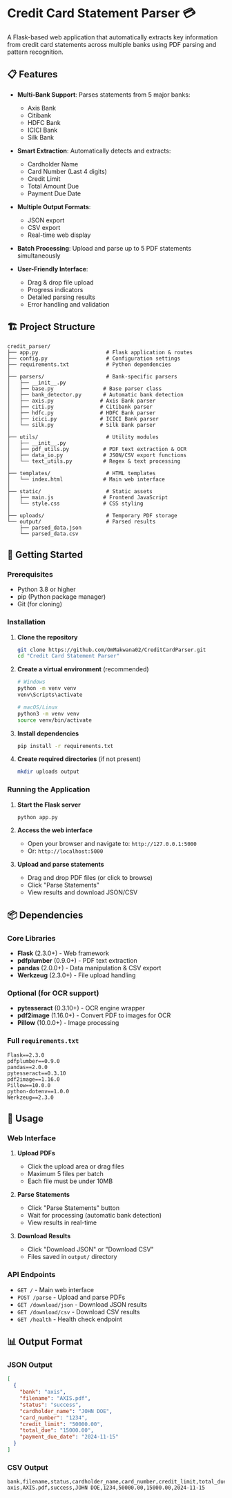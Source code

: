 # Credit Card Statement Parser 💳

A Flask-based web application that automatically extracts key information from credit card statements across multiple banks using PDF parsing and pattern recognition.

## 📋 Features

- **Multi-Bank Support**: Parses statements from 5 major banks:
  - Axis Bank
  - Citibank
  - HDFC Bank
  - ICICI Bank
  - Silk Bank

- **Smart Extraction**: Automatically detects and extracts:
  - Cardholder Name
  - Card Number (Last 4 digits)
  - Credit Limit
  - Total Amount Due
  - Payment Due Date

- **Multiple Output Formats**: 
  - JSON export
  - CSV export
  - Real-time web display

- **Batch Processing**: Upload and parse up to 5 PDF statements simultaneously

- **User-Friendly Interface**: 
  - Drag & drop file upload
  - Progress indicators
  - Detailed parsing results
  - Error handling and validation

## 🏗️ Project Structure

```
credit_parser/
├── app.py                      # Flask application & routes
├── config.py                   # Configuration settings
├── requirements.txt            # Python dependencies
│
├── parsers/                    # Bank-specific parsers
│   ├── __init__.py
│   ├── base.py                # Base parser class
│   ├── bank_detector.py       # Automatic bank detection
│   ├── axis.py               # Axis Bank parser
│   ├── citi.py               # Citibank parser
│   ├── hdfc.py               # HDFC Bank parser
│   ├── icici.py              # ICICI Bank parser
│   └── silk.py               # Silk Bank parser
│
├── utils/                      # Utility modules
│   ├── __init__.py
│   ├── pdf_utils.py           # PDF text extraction & OCR
│   ├── data_io.py             # JSON/CSV export functions
│   └── text_utils.py          # Regex & text processing
│
├── templates/                  # HTML templates
│   └── index.html             # Main web interface
│
├── static/                     # Static assets
│   ├── main.js                # Frontend JavaScript
│   └── style.css              # CSS styling
│
├── uploads/                    # Temporary PDF storage
└── output/                     # Parsed results
    ├── parsed_data.json
    └── parsed_data.csv
```

## 🚀 Getting Started

### Prerequisites

- Python 3.8 or higher
- pip (Python package manager)
- Git (for cloning)

### Installation

1. **Clone the repository**
   ```bash
   git clone https://github.com/OmMakwana02/CreditCardParser.git
   cd "Credit Card Statement Parser"
   ```

2. **Create a virtual environment** (recommended)
   ```bash
   # Windows
   python -m venv venv
   venv\Scripts\activate

   # macOS/Linux
   python3 -m venv venv
   source venv/bin/activate
   ```

3. **Install dependencies**
   ```bash
   pip install -r requirements.txt
   ```

4. **Create required directories** (if not present)
   ```bash
   mkdir uploads output
   ```

### Running the Application

1. **Start the Flask server**
   ```bash
   python app.py
   ```

2. **Access the web interface**
   - Open your browser and navigate to: `http://127.0.0.1:5000`
   - Or: `http://localhost:5000`

3. **Upload and parse statements**
   - Drag and drop PDF files (or click to browse)
   - Click "Parse Statements"
   - View results and download JSON/CSV

## 📦 Dependencies

### Core Libraries
- **Flask** (2.3.0+) - Web framework
- **pdfplumber** (0.9.0+) - PDF text extraction
- **pandas** (2.0.0+) - Data manipulation & CSV export
- **Werkzeug** (2.3.0+) - File upload handling

### Optional (for OCR support)
- **pytesseract** (0.3.10+) - OCR engine wrapper
- **pdf2image** (1.16.0+) - Convert PDF to images for OCR
- **Pillow** (10.0.0+) - Image processing

### Full `requirements.txt`
```
Flask==2.3.0
pdfplumber==0.9.0
pandas==2.0.0
pytesseract==0.3.10
pdf2image==1.16.0
Pillow==10.0.0
python-dotenv==1.0.0
Werkzeug==2.3.0
```

## 🎯 Usage

### Web Interface

1. **Upload PDFs**
   - Click the upload area or drag files
   - Maximum 5 files per batch
   - Each file must be under 10MB

2. **Parse Statements**
   - Click "Parse Statements" button
   - Wait for processing (automatic bank detection)
   - View results in real-time

3. **Download Results**
   - Click "Download JSON" or "Download CSV"
   - Files saved in `output/` directory

### API Endpoints

- `GET /` - Main web interface
- `POST /parse` - Upload and parse PDFs
- `GET /download/json` - Download JSON results
- `GET /download/csv` - Download CSV results
- `GET /health` - Health check endpoint



## 📊 Output Format

### JSON Output
```json
[
  {
    "bank": "axis",
    "filename": "AXIS.pdf",
    "status": "success",
    "cardholder_name": "JOHN DOE",
    "card_number": "1234",
    "credit_limit": "50000.00",
    "total_due": "15000.00",
    "payment_due_date": "2024-11-15"
  }
]
```

### CSV Output
```csv
bank,filename,status,cardholder_name,card_number,credit_limit,total_due,payment_due_date
axis,AXIS.pdf,success,JOHN DOE,1234,50000.00,15000.00,2024-11-15
